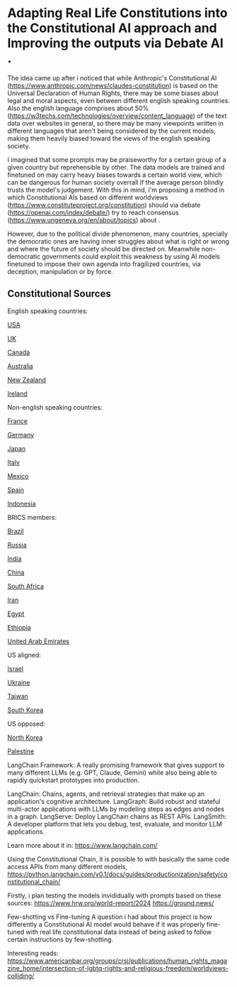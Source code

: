 # Adapting Real Life Constitutions into the Constitutional AI approach and Improving the outputs via Debate AI .

The idea came up after i noticed that while Anthropic's Constitutional AI (https://www.anthropic.com/news/claudes-constitution) is based on the Universal Declaration of Human Rights, there may be some biases about legal and moral aspects, even between different english speaking countries. Also the english language comprises about 50% (https://w3techs.com/technologies/overview/content_language) of the text data over websites in general, so there may be many viewpoints written in different languages that aren't being considered by the current models, making them heavily biased toward the views of the english speaking society.

I imagined that some prompts may be praiseworthy for a certain group of a given country but reprehensible by other. The data models are trained and finetuned on may carry heavy biases towards a certain world view, which can be dangerous for
human society overrall if the average person blindly trusts the model's judgement.
With this in mind, i'm proposing a method in which Constitutional AIs based on different worldviews (https://www.constituteproject.org/constitution) should via debate (https://openai.com/index/debate/) try to reach consensus (https://www.ungeneva.org/en/about/topics) about .

However, due to the political divide phenomenon, many countries, specially the democratic ones are having inner struggles about what is right or wrong and where the future of society should be directed on.
Meanwhile non-democratic governments could exploit this weakness by using AI models finetuned to impose their own agenda into fragilized countries, via deception, manipulation or by force.

## Constitutional Sources
  English speaking countries:
  
  [USA](https://www.constituteproject.org/constitution/United_States_of_America_1992)
  
  [UK](https://www.constituteproject.org/constitution/United_Kingdom_2013)
  
  [Canada](https://www.constituteproject.org/constitution/Canada_2011)
  
  [Australia](https://www.constituteproject.org/constitution/Australia_1985)
  
  [New Zealand](https://www.constituteproject.org/constitution/New_Zealand_2014)
  
  [Ireland](https://www.constituteproject.org/constitution/Ireland_2019)

  Non-english speaking countries:
  
  [France](https://www.constituteproject.org/constitution/France_2008)
  
  [Germany](https://www.constituteproject.org/constitution/German_Federal_Republic_2014)
  
  [Japan](https://www.constituteproject.org/constitution/Japan_1946)
  
  [Italy](https://www.constituteproject.org/constitution/Italy_2020)
  
  [Mexico](https://www.constituteproject.org/constitution/Mexico_2015)
  
  [Spain](https://www.constituteproject.org/constitution/Spain_2011)
  
  [Indonesia](https://www.constituteproject.org/constitution/Indonesia_2002)
  
  
BRICS members:

  [Brazil](https://www.constituteproject.org/constitution/Brazil_2017)
  
  [Russia](https://www.constituteproject.org/constitution/Russia_2014)
  
  [India](https://www.constituteproject.org/constitution/India_2016)
  
  [China](https://www.constituteproject.org/constitution/China_2018)
  
  [South Africa](https://www.constituteproject.org/constitution/South_Africa_2012)
  
  [Iran](https://www.constituteproject.org/constitution/Iran_1989)
  
  [Egypt](https://www.constituteproject.org/constitution/Egypt_2019)
  
  [Ethiopia](https://www.constituteproject.org/constitution/Ethiopia_1994)
  
  [United Arab Emirates](https://www.constituteproject.org/constitution/United_Arab_Emirates_2009)


US aligned:

[Israel](https://www.constituteproject.org/constitution/Israel_2013)

[Ukraine](https://www.constituteproject.org/constitution/Ukraine_2019)

[Taiwan](https://www.constituteproject.org/constitution/Taiwan_2005)

[South Korea](https://www.constituteproject.org/constitution/Republic_of_Korea_1987)

US opposed:

[North Korea](https://www.constituteproject.org/constitution/Peoples_Republic_of_Korea_2016)

[Palestine](https://www.constituteproject.org/constitution/Palestine_2005)



LangChain Framework:
A really promising framework that gives support to many different LLMs (e.g. GPT, Claude, Gemini) while also being able to rapidly quickstart prototypes into production.

LangChain: Chains, agents, and retrieval strategies that make up an application's cognitive architecture.
LangGraph: Build robust and stateful multi-actor applications with LLMs by modeling steps as edges and nodes in a graph.
LangServe: Deploy LangChain chains as REST APIs.
LangSmith: A developer platform that lets you debug, test, evaluate, and monitor LLM applications.

Learn more about it in: https://www.langchain.com/

Using the Constitutional Chain, it is possible to with basically the same code access APIs from many different models, 
https://python.langchain.com/v0.1/docs/guides/productionization/safety/constitutional_chain/


Firstly, i plan testing the models invididually with prompts based on these sources:
https://www.hrw.org/world-report/2024
https://ground.news/

Few-shotting vs Fine-tuning
A question i had about this project is how differently a Constitutional AI model would behave if it was properly fine-tuned with real life constitutional data instead of being asked to follow certain instructions by few-shotting.

Interesting reads:
https://www.americanbar.org/groups/crsj/publications/human_rights_magazine_home/intersection-of-lgbtq-rights-and-religious-freedom/worldviews-colliding/
